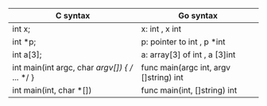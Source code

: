 C syntax | Go syntax
------------ | -------------
int x; | x: int , x int
int *p; | p: pointer to int , p *int
int a[3]; | a: array[3] of int , a [3]int
int main(int argc, char *argv[]) { /* ... */ } | func main(argc int, argv []string) int
int main(int, char *[]) | func main(int, []string) int
